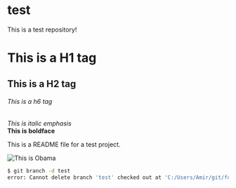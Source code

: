 # test
This is a test repository!  

# This is a H1 tag
## This is a H2 tag
###### This is a h6 tag  

*This is italic emphasis*  
**This is boldface**

This is a README file for a test project.  

![This is Obama](
https://en.wikipedia.org/wiki/Barack_Obama#/media/File:President_Barack_Obama.jpg)  


```bash
$ git branch -d test 
error: Cannot delete branch 'test' checked out at 'C:/Users/Amir/git/foo' 
```
